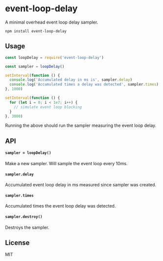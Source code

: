 # event-loop-delay

A minimal overhead event loop delay sampler.

```
npm install event-loop-delay
```

## Usage

``` js
const loopDelay = require('event-loop-delay')

const sampler = loopDelay()

setInterval(function () {
  console.log('Accumulated delay in ms is', sampler.delay)
  console.log('Accumulated times a delay was detected', sampler.times)
}, 1000)

setInterval(function () {
  for (let i = 0; i < 1e7; i++) {
    // simulate event loop blocking
  }
}, 3000)
```

Running the above should run the sampler measuring the event loop delay.

## API

#### `sampler = loopDelay()`

Make a new sampler. Will sample the event loop every 10ms.

#### `sampler.delay`

Accumulated event loop delay in ms measured since sampler was created.

#### `sampler.times`

Accumulated times the event loop delay was detected.

#### `sampler.destroy()`

Destroys the sampler.

## License

MIT
